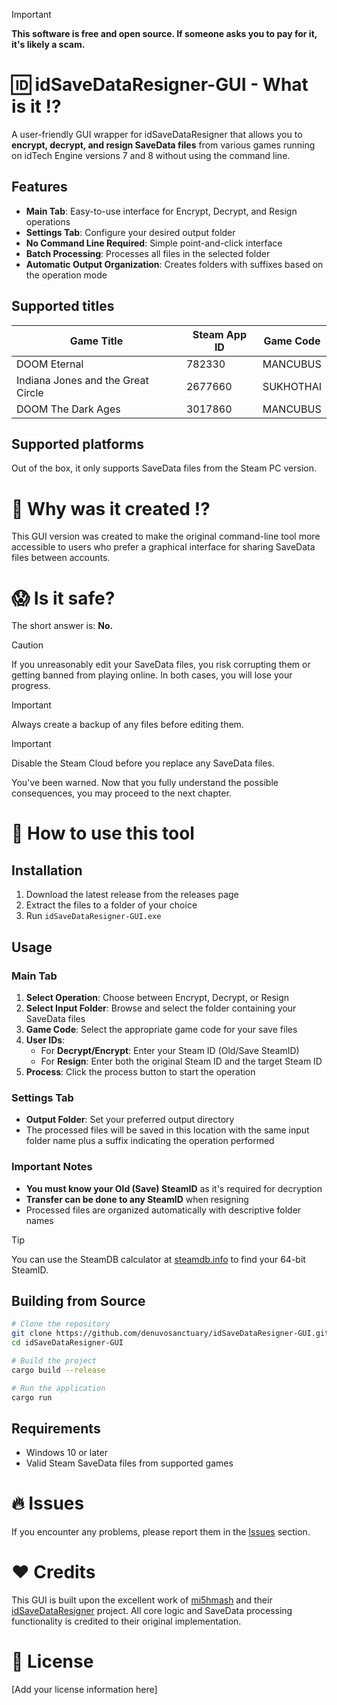 > [!IMPORTANT]
> **This software is free and open source. If someone asks you to pay for it, it's likely a scam.**

# 🆔 idSaveDataResigner-GUI - What is it :interrobang:

A user-friendly GUI wrapper for idSaveDataResigner that allows you to **encrypt, decrypt, and resign SaveData files** from various games running on idTech Engine versions 7 and 8 without using the command line.

## Features
- **Main Tab**: Easy-to-use interface for Encrypt, Decrypt, and Resign operations
- **Settings Tab**: Configure your desired output folder
- **No Command Line Required**: Simple point-and-click interface
- **Batch Processing**: Processes all files in the selected folder
- **Automatic Output Organization**: Creates folders with suffixes based on the operation mode

## Supported titles
| Game Title                         | Steam App ID  | Game Code |
|------------------------------------|---------------|-----------|
| DOOM Eternal                       | 782330        | MANCUBUS  |
| Indiana Jones and the Great Circle | 2677660       | SUKHOTHAI |
| DOOM The Dark Ages                 | 3017860       | MANCUBUS  |

## Supported platforms
Out of the box, it only supports SaveData files from the Steam PC version.

# 🤯 Why was it created :interrobang:
This GUI version was created to make the original command-line tool more accessible to users who prefer a graphical interface for sharing SaveData files between accounts.

# :scream: Is it safe?
The short answer is: **No.** 
> [!CAUTION]
> If you unreasonably edit your SaveData files, you risk corrupting them or getting banned from playing online. In both cases, you will lose your progress.

> [!IMPORTANT]
> Always create a backup of any files before editing them.

> [!IMPORTANT]
> Disable the Steam Cloud before you replace any SaveData files.

You've been warned. Now that you fully understand the possible consequences, you may proceed to the next chapter.

# :scroll: How to use this tool

## Installation
1. Download the latest release from the releases page
2. Extract the files to a folder of your choice
3. Run `idSaveDataResigner-GUI.exe`

## Usage

### Main Tab
1. **Select Operation**: Choose between Encrypt, Decrypt, or Resign
2. **Select Input Folder**: Browse and select the folder containing your SaveData files
3. **Game Code**: Select the appropriate game code for your save files
4. **User IDs**: 
   - For **Decrypt/Encrypt**: Enter your Steam ID (Old/Save SteamID)
   - For **Resign**: Enter both the original Steam ID and the target Steam ID
5. **Process**: Click the process button to start the operation

### Settings Tab
- **Output Folder**: Set your preferred output directory
- The processed files will be saved in this location with the same input folder name plus a suffix indicating the operation performed

### Important Notes
- **You must know your Old (Save) SteamID** as it's required for decryption
- **Transfer can be done to any SteamID** when resigning
- Processed files are organized automatically with descriptive folder names

> [!TIP]
> You can use the SteamDB calculator at [steamdb.info](https://steamdb.info/calculator/) to find your 64-bit SteamID.

## Building from Source
```bash
# Clone the repository
git clone https://github.com/denuvosanctuary/idSaveDataResigner-GUI.git
cd idSaveDataResigner-GUI

# Build the project
cargo build --release

# Run the application
cargo run
```

## Requirements
- Windows 10 or later
- Valid Steam SaveData files from supported games

# :fire: Issues
If you encounter any problems, please report them in the [Issues](https://github.com/denuvosanctuary/idSaveDataResigner-GUI/issues) section.

# :heart: Credits
This GUI is built upon the excellent work of [mi5hmash](https://github.com/mi5hmash/) and their [idSaveDataResigner](https://github.com/mi5hmash/idSaveDataResigner/) project. All core logic and SaveData processing functionality is credited to their original implementation.

# :scroll: License
[Add your license information here]
